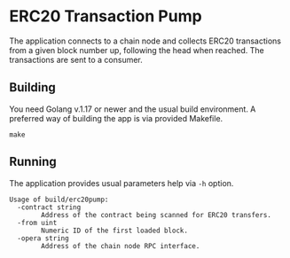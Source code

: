 # ERC20 Transaction Pump
The application connects to a chain node and collects ERC20 transactions 
from a given block number up, following the head when reached. The transactions
are sent to a consumer.

## Building
You need Golang v.1.17 or newer and the usual build environment. 
A preferred way of building the app is via provided Makefile.

```shell
make
```

## Running
The application provides usual parameters help via `-h` option.

```shell
Usage of build/erc20pump:
  -contract string
    	Address of the contract being scanned for ERC20 transfers.
  -from uint
    	Numeric ID of the first loaded block.
  -opera string
    	Address of the chain node RPC interface.
```
